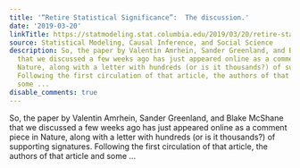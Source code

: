 ```yaml
---
title: '“Retire Statistical Significance”:  The discussion.'
date: '2019-03-20'
linkTitle: https://statmodeling.stat.columbia.edu/2019/03/20/retire-statistical-significance-the-discussion/
source: Statistical Modeling, Causal Inference, and Social Science
description: So, the paper by Valentin Amrhein, Sander Greenland, and Blake McShane
  that we discussed a few weeks ago has just appeared online as a comment piece in
  Nature, along with a letter with hundreds (or is it thousands?) of supporting signatures.
  Following the first circulation of that article, the authors of that article and
  some ...
disable_comments: true
---
```

So, the paper by Valentin Amrhein, Sander Greenland, and Blake McShane that we discussed a few weeks ago has just appeared online as a comment piece in Nature, along with a letter with hundreds (or is it thousands?) of supporting signatures. Following the first circulation of that article, the authors of that article and some ...